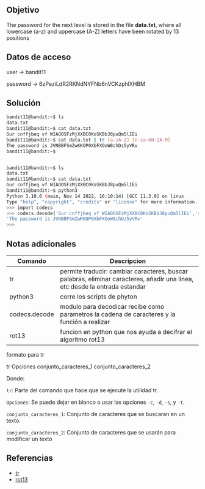 ## Objetivo
The password for the next level is stored in the file **data.txt**, where all lowercase (a-z) and uppercase (A-Z) letters have been rotated by 13 positions

## Datos de acceso
user -> bandit11

password -> 6zPeziLdR2RKNdNYFNb6nVCKzphlXHBM

## Solución
``` bash
bandit11@bandit:~$ ls
data.txt
bandit11@bandit:~$ cat data.txt 
Gur cnffjbeq vf WIAOOSFzMjXXBC0KoSKBbJ8puQm5lIEi
bandit11@bandit:~$ cat data.txt | tr [a-zA-Z] [n-za-mN-ZA-M]
The password is JVNBBFSmZwKKOP0XbFXOoW8chDz5yVRv
bandit11@bandit:~$ 


bandit11@bandit:~$ ls
data.txt
bandit11@bandit:~$ cat data.txt
Gur cnffjbeq vf WIAOOSFzMjXXBC0KoSKBbJ8puQm5lIEi
bandit11@bandit:~$ python3
Python 3.10.6 (main, Nov 14 2022, 16:10:14) [GCC 11.3.0] on linux
Type "help", "copyright", "credits" or "license" for more information.
>>> import codecs
>>> codecs.decode('Gur cnffjbeq vf WIAOOSFzMjXXBC0KoSKBbJ8puQm5lIEi','rot13')
'The password is JVNBBFSmZwKKOP0XbFXOoW8chDz5yVRv'
>>> 


```
## Notas adicionales
|Comando | Descripcion |
|------------ | ------------|
|tr | permite traducir: cambiar caracteres, buscar palabras, eliminar caracteres, añadir una linea, etc desde la entrada estandar|
|python3|corre los scripts de phyton| 
|codecs.decode| modulo para decodicar recibe como parametros la cadena de caracteres y la función a realizar|
|rot13|funcion en python que nos ayuda a decifrar el algoritmo rot13|

formato para tr

tr     Opciones     conjunto_caracteres_1 conjunto_caracteres_2

Donde:

`tr`: Parte del comando que hace que se ejecute la utilidad tr.

`Opciones`: Se puede dejar en blanco o usar las opciones `-c`, `-d`, `-s`, y `-t`. 

`conjunto_caracteres_1`: Conjunto de caracteres que se buscaran en un texto.

`conjunto_caracteres_2`: Conjunto de caracteres que se usarán para modificar un texto

## Referencias
+ [tr](https://geekland.eu/uso-del-comando-tr-en-linux-y-unix-con-ejemplos/)
+ [rot13](https://en.wikipedia.org/wiki/Rot13)
